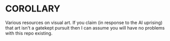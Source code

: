 # COROLLARY
Various resources on visual art. If you claim (in response to the AI uprising) that art isn't a gatekept pursuit then I can assume you will have no problems with this repo existing.
